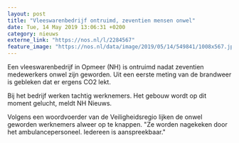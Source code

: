 ```yaml
---
layout: post
title: "Vleeswarenbedrijf ontruimd, zeventien mensen onwel"
date: Tue, 14 May 2019 13:06:31 +0200
category: nieuws
externe_link: "https://nos.nl/l/2284567"
feature_image: "https://nos.nl/data/image/2019/05/14/549841/1008x567.jpg"
---
```


<p>Een vleeswarenbedrijf in Opmeer (NH) is ontruimd nadat zeventien medewerkers onwel zijn geworden. Uit een eerste meting van de brandweer is gebleken dat er ergens CO2 lekt.</p>
<p>Bij het bedrijf werken tachtig werknemers. Het gebouw wordt op dit moment gelucht, meldt NH Nieuws.</p>
<p>Volgens een woordvoerder van de Veiligheidsregio lijken de onwel geworden werknemers alweer op te knappen. "Ze worden nagekeken door het ambulancepersoneel. Iedereen is aanspreekbaar."</p>
